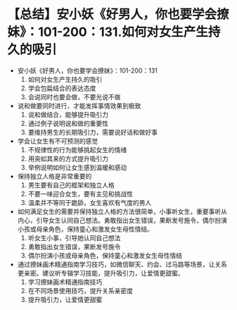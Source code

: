 # 【总结】安小妖《好男人，你也要学会撩妹》：101-200：131.如何对女生产生持久的吸引

-   安小妖《好男人，你也要学会撩妹》：101-200：131
    1.  如何对女生产生持久的吸引
    2.  学会包扁结合的表达态度
    3.  会说同时也要会做，不要光说不做
-   说和做要同时进行，才能发挥事情效果到极致
    1.  说和做结合，能够提升吸引力
    2.  通过例子说明说和做的重要性
    3.  要维持男生的长期吸引力，需要说好话和做好事
-   学会让女生有不可预测的感觉
    1.  不规律性的行为能够挑起女生的情绪
    2.  用突如其来的方式提升吸引力
    3.  举例说明如何让女生感到温暖和感动
-   保持独立人格是非常重要的
    1.  男生要有自己的框架和独立人格
    2.  不要一味迎合女生，要有主见和挑战性
    3.  温柔并不等同于跪舔，女生喜欢有气度的男人
-   如何满足女生的需要并保持独立人格的方法很简单，小事听女生，重要事听从内心，引导女生认同自己想法。勇敢指出女生错误，果断发号施令，偶尔扮演小孩或母亲角色，保持童心和激发女生母性情结。
    1.  听女生小事，引导她认同自己想法
    2.  勇敢指出女生错误，果断发号施令
    3.  偶尔扮演小孩或母亲角色，保持童心和激发女生母性情结
-   通过撩妹画术精通指南学习技巧，如微信聊天、约会、过马路等场景，让关系更亲密。建议听专辑学习技能，提升吸引力，让爱情更甜蜜。
    1.  学习撩妹画术精通指南技巧
    2.  在不同场景使用技巧，提升关系亲密度
    3.  提升吸引力，让爱情更甜蜜